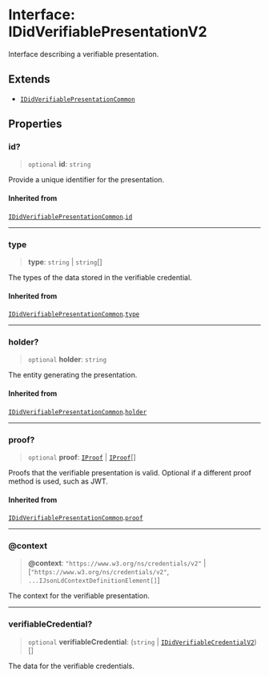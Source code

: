 # Interface: IDidVerifiablePresentationV2

Interface describing a verifiable presentation.

## Extends

- [`IDidVerifiablePresentationCommon`](IDidVerifiablePresentationCommon.md)

## Properties

### id?

> `optional` **id**: `string`

Provide a unique identifier for the presentation.

#### Inherited from

[`IDidVerifiablePresentationCommon`](IDidVerifiablePresentationCommon.md).[`id`](IDidVerifiablePresentationCommon.md#id)

***

### type

> **type**: `string` \| `string`[]

The types of the data stored in the verifiable credential.

#### Inherited from

[`IDidVerifiablePresentationCommon`](IDidVerifiablePresentationCommon.md).[`type`](IDidVerifiablePresentationCommon.md#type)

***

### holder?

> `optional` **holder**: `string`

The entity generating the presentation.

#### Inherited from

[`IDidVerifiablePresentationCommon`](IDidVerifiablePresentationCommon.md).[`holder`](IDidVerifiablePresentationCommon.md#holder)

***

### proof?

> `optional` **proof**: [`IProof`](../type-aliases/IProof.md) \| [`IProof`](../type-aliases/IProof.md)[]

Proofs that the verifiable presentation is valid.
Optional if a different proof method is used, such as JWT.

#### Inherited from

[`IDidVerifiablePresentationCommon`](IDidVerifiablePresentationCommon.md).[`proof`](IDidVerifiablePresentationCommon.md#proof)

***

### @context

> **@context**: `"https://www.w3.org/ns/credentials/v2"` \| \[`"https://www.w3.org/ns/credentials/v2"`, `...IJsonLdContextDefinitionElement[]`\]

The context for the verifiable presentation.

***

### verifiableCredential?

> `optional` **verifiableCredential**: (`string` \| [`IDidVerifiableCredentialV2`](IDidVerifiableCredentialV2.md))[]

The data for the verifiable credentials.
